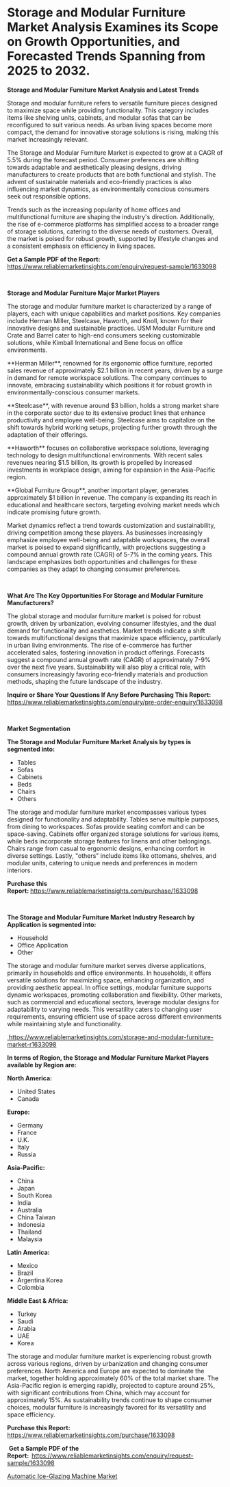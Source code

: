 <p><h1>Storage and Modular Furniture Market Analysis Examines its Scope on Growth Opportunities, and Forecasted Trends Spanning from 2025 to 2032.</h1></p><p><strong>Storage and Modular Furniture Market Analysis and Latest Trends</strong></p>
<p><p>Storage and modular furniture refers to versatile furniture pieces designed to maximize space while providing functionality. This category includes items like shelving units, cabinets, and modular sofas that can be reconfigured to suit various needs. As urban living spaces become more compact, the demand for innovative storage solutions is rising, making this market increasingly relevant.</p><p>The Storage and Modular Furniture Market is expected to grow at a CAGR of 5.5% during the forecast period. Consumer preferences are shifting towards adaptable and aesthetically pleasing designs, driving manufacturers to create products that are both functional and stylish. The advent of sustainable materials and eco-friendly practices is also influencing market dynamics, as environmentally conscious consumers seek out responsible options.</p><p>Trends such as the increasing popularity of home offices and multifunctional furniture are shaping the industry's direction. Additionally, the rise of e-commerce platforms has simplified access to a broader range of storage solutions, catering to the diverse needs of customers. Overall, the market is poised for robust growth, supported by lifestyle changes and a consistent emphasis on efficiency in living spaces.</p></p>
<p><strong>Get a Sample PDF of the Report:&nbsp;</strong> <a href="https://www.reliablemarketinsights.com/enquiry/request-sample/1633098?utm_campaign=2938&utm_medium=2&utm_source=Github&utm_content=ia&utm_term=29032025&utm_id=storage-and-modular-furniture">https://www.reliablemarketinsights.com/enquiry/request-sample/1633098</a></p>
<p>&nbsp;</p>
<p><strong>Storage and Modular Furniture Major Market Players</strong></p>
<p><p>The storage and modular furniture market is characterized by a range of players, each with unique capabilities and market positions. Key companies include Herman Miller, Steelcase, Haworth, and Knoll, known for their innovative designs and sustainable practices. USM Modular Furniture and Crate and Barrel cater to high-end consumers seeking customizable solutions, while Kimball International and Bene focus on office environments.</p><p>**Herman Miller**, renowned for its ergonomic office furniture, reported sales revenue of approximately $2.1 billion in recent years, driven by a surge in demand for remote workspace solutions. The company continues to innovate, embracing sustainability which positions it for robust growth in environmentally-conscious consumer markets.</p><p>**Steelcase**, with revenue around $3 billion, holds a strong market share in the corporate sector due to its extensive product lines that enhance productivity and employee well-being. Steelcase aims to capitalize on the shift towards hybrid working setups, projecting further growth through the adaptation of their offerings.</p><p>**Haworth** focuses on collaborative workspace solutions, leveraging technology to design multifunctional environments. With recent sales revenues nearing $1.5 billion, its growth is propelled by increased investments in workplace design, aiming for expansion in the Asia-Pacific region.</p><p>**Global Furniture Group**, another important player, generates approximately $1 billion in revenue. The company is expanding its reach in educational and healthcare sectors, targeting evolving market needs which indicate promising future growth.</p><p>Market dynamics reflect a trend towards customization and sustainability, driving competition among these players. As businesses increasingly emphasize employee well-being and adaptable workspaces, the overall market is poised to expand significantly, with projections suggesting a compound annual growth rate (CAGR) of 5-7% in the coming years. This landscape emphasizes both opportunities and challenges for these companies as they adapt to changing consumer preferences.</p></p>
<p>&nbsp;</p>
<p><strong>What Are The Key Opportunities For Storage and Modular Furniture Manufacturers?</strong></p>
<p><p>The global storage and modular furniture market is poised for robust growth, driven by urbanization, evolving consumer lifestyles, and the dual demand for functionality and aesthetics. Market trends indicate a shift towards multifunctional designs that maximize space efficiency, particularly in urban living environments. The rise of e-commerce has further accelerated sales, fostering innovation in product offerings. Forecasts suggest a compound annual growth rate (CAGR) of approximately 7-9% over the next five years. Sustainability will also play a critical role, with consumers increasingly favoring eco-friendly materials and production methods, shaping the future landscape of the industry.</p></p>
<p><strong>Inquire or Share Your Questions If Any Before Purchasing This Report:</strong> <a href="https://www.reliablemarketinsights.com/enquiry/pre-order-enquiry/1633098?utm_campaign=2938&utm_medium=2&utm_source=Github&utm_content=ia&utm_term=29032025&utm_id=storage-and-modular-furniture">https://www.reliablemarketinsights.com/enquiry/pre-order-enquiry/1633098</a></p>
<p>&nbsp;</p>
<p><strong>Market Segmentation</strong></p>
<p><strong>The Storage and Modular Furniture Market Analysis by types is segmented into:</strong></p>
<p><ul><li>Tables</li><li>Sofas</li><li>Cabinets</li><li>Beds</li><li>Chairs</li><li>Others</li></ul></p>
<p><p>The storage and modular furniture market encompasses various types designed for functionality and adaptability. Tables serve multiple purposes, from dining to workspaces. Sofas provide seating comfort and can be space-saving. Cabinets offer organized storage solutions for various items, while beds incorporate storage features for linens and other belongings. Chairs range from casual to ergonomic designs, enhancing comfort in diverse settings. Lastly, "others" include items like ottomans, shelves, and modular units, catering to unique needs and preferences in modern interiors.</p></p>
<p><strong>Purchase this Report:&nbsp;</strong><a href="https://www.reliablemarketinsights.com/purchase/1633098?utm_campaign=2938&utm_medium=2&utm_source=Github&utm_content=ia&utm_term=29032025&utm_id=storage-and-modular-furniture">https://www.reliablemarketinsights.com/purchase/1633098</a></p>
<p>&nbsp;</p>
<p><strong>The Storage and Modular Furniture Market Industry Research by Application is segmented into:</strong></p>
<p><ul><li>Household</li><li>Office Application</li><li>Other</li></ul></p>
<p><p>The storage and modular furniture market serves diverse applications, primarily in households and office environments. In households, it offers versatile solutions for maximizing space, enhancing organization, and providing aesthetic appeal. In office settings, modular furniture supports dynamic workspaces, promoting collaboration and flexibility. Other markets, such as commercial and educational sectors, leverage modular designs for adaptability to varying needs. This versatility caters to changing user requirements, ensuring efficient use of space across different environments while maintaining style and functionality.</p></p>
<p><a href="https://www.reliablemarketinsights.com/storage-and-modular-furniture-market-r1633098?utm_campaign=2938&utm_medium=2&utm_source=Github&utm_content=ia&utm_term=29032025&utm_id=storage-and-modular-furniture">&nbsp;https://www.reliablemarketinsights.com/storage-and-modular-furniture-market-r1633098</a></p>
<p><strong>In terms of Region, the Storage and Modular Furniture Market Players available by Region are:</strong></p>
<p>
    <p> <strong> North America: </strong>
        <ul>
            <li>United States</li>
            <li>Canada</li>
        </ul>
        </p> 
    <p> <strong> Europe: </strong>
        <ul>
            <li>Germany</li>
            <li>France</li>
            <li>U.K.</li>
            <li>Italy</li>
            <li>Russia</li>
        </ul>
        </p> 
    <p> <strong> Asia-Pacific: </strong>
        <ul>
            <li>China</li>
            <li>Japan</li>
            <li>South Korea</li>
            <li>India</li>
            <li>Australia</li>
            <li>China Taiwan</li>
            <li>Indonesia</li>
            <li>Thailand</li>
            <li>Malaysia</li>
        </ul>
        </p> 
    <p> <strong> Latin America: </strong>
        <ul>
            <li>Mexico</li>
            <li>Brazil</li>
            <li>Argentina Korea</li>
            <li>Colombia</li>
        </ul>
        </p> 
    <p> <strong> Middle East & Africa: </strong>
        <ul>
            <li>Turkey</li>
            <li>Saudi</li>
            <li>Arabia</li>
            <li>UAE</li>
            <li>Korea</li>
        </ul>
    </p>
    </p>
<p><p>The storage and modular furniture market is experiencing robust growth across various regions, driven by urbanization and changing consumer preferences. North America and Europe are expected to dominate the market, together holding approximately 60% of the total market share. The Asia-Pacific region is emerging rapidly, projected to capture around 25%, with significant contributions from China, which may account for approximately 15%. As sustainability trends continue to shape consumer choices, modular furniture is increasingly favored for its versatility and space efficiency.</p></p>
<p><strong>Purchase this Report: </strong><a href="https://www.reliablemarketinsights.com/purchase/1633098?utm_campaign=2938&utm_medium=2&utm_source=Github&utm_content=ia&utm_term=29032025&utm_id=storage-and-modular-furniture">https://www.reliablemarketinsights.com/purchase/1633098</a></p>
<p>&nbsp;<strong>Get a Sample PDF of the Report:&nbsp;&nbsp;</strong><a href="https://www.reliablemarketinsights.com/enquiry/request-sample/1633098?utm_campaign=2938&utm_medium=2&utm_source=Github&utm_content=ia&utm_term=29032025&utm_id=storage-and-modular-furniture">https://www.reliablemarketinsights.com/enquiry/request-sample/1633098</a></p>
<p><strong></strong></p>
<p><p><a href="https://github.com/salodipura00/Market-Research-Report-List-1/blob/main/automatic-ice-glazing-machine-market.md?utm_campaign=2938&utm_medium=2&utm_source=Github&utm_content=ia&utm_term=29032025&utm_id=storage-and-modular-furniture">Automatic Ice-Glazing Machine Market</a></p></p>